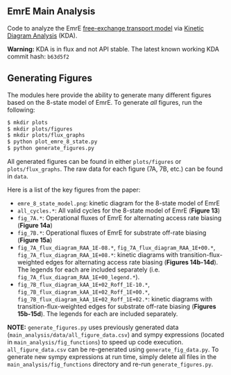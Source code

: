 ## EmrE Main Analysis

Code to analyze the EmrE [free-exchange transport model](https://doi.org/10.1085/jgp.201912437) via [Kinetic Diagram Analysis](https://github.com/Becksteinlab/kda) (KDA).

**Warning:** KDA is in flux and not API stable. The latest known working KDA commit hash: `b63d5f2`


## Generating Figures

The modules here provide the ability to generate many different figures based on the 8-state model of EmrE. To generate _all_ figures, run the following:

```bash
$ mkdir plots
$ mkdir plots/figures
$ mkdir plots/flux_graphs
$ python plot_emre_8_state.py
$ python generate_figures.py
```

All generated figures can be found in either `plots/figures` or `plots/flux_graphs`. The raw data for each figure (7A, 7B, etc.) can be found in `data`. 

Here is a list of the key figures from the paper:

- `emre_8_state_model.png`: kinetic diagram for the 8-state model of EmrE
- `all_cycles.*`: All valid cycles for the 8-state model of EmrE (**Figure 13**)
- `fig_7A.*`: Operational fluxes of EmrE for alternating access rate biasing (**Figure 14a**)
- `fig_7B.*`: Operational fluxes of EmrE for substrate off-rate biasing (**Figure 15a**)
- `fig_7A_flux_diagram_RAA_1E-08.*`, `fig_7A_flux_diagram_RAA_1E+00.*`, `fig_7A_flux_diagram_RAA_1E+08.*`: kinetic diagrams with transition-flux-weighted edges for alternating access rate biasing (**Figures 14b-14d**). The legends for each are included separately (i.e. `fig_7A_flux_diagram_RAA_1E+00_legend.*`).
- `fig_7B_flux_diagram_kAA_1E+02_Roff_1E-10.*`, `fig_7B_flux_diagram_kAA_1E+02_Roff_1E+00.*`, `fig_7B_flux_diagram_kAA_1E+02_Roff_1E+02.*`: kinetic diagrams with transition-flux-weighted edges for substrate off-rate biasing (**Figures 15b-15d**). The legends for each are included separately.

**NOTE:** `generate_figures.py` uses previously generated data (`main_analysis/data/all_figure_data.csv`) and sympy expressions (located in `main_analysis/fig_functions`) to speed up code execution. `all_figure_data.csv` can be re-generated using `generate_fig_data.py`. To generate new sympy expressions at run time, simply delete all files in the `main_analysis/fig_functions` directory and re-run `generate_figures.py`. 
